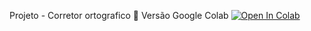 Projeto - Corretor ortografico
📕 Versão Google Colab [![Open In Colab](https://colab.research.google.com/assets/colab-badge.svg)]([https://colab.research.google.com/github/devluz2023/corretor-ortografico/master/corretor-ortografico/notebook.ipynb](https://colab.research.google.com/github/devluz2023/corretor-ortografico/blob/main/notebook.ipynb)https://colab.research.google.com/github/devluz2023/corretor-ortografico/blob/main/notebook.ipynb)

